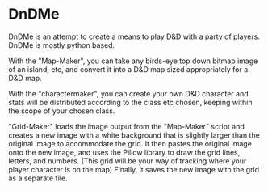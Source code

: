# DnDMe
DnDMe is an attempt to create a means to play D&amp;D with a party of players. DnDMe is mostly python based.


With the "Map-Maker", you can take any birds-eye top down bitmap image of an island, etc, and convert it into a D&D map sized appropriately for a D&D map.

With the "charactermaker", you can create your own D&D character and stats will be distributed according to the class etc chosen, keeping within the scope of your chosen class.

"Grid-Maker" loads the image output from the "Map-Maker" script and creates a new image with a white background that is slightly larger than the original image to accommodate the grid. It then pastes the original image onto the new image, and uses the Pillow library to draw the grid lines, letters, and numbers. (This grid will be your way of tracking where your player character is on the map) Finally, it saves the new image with the grid as a separate file.
